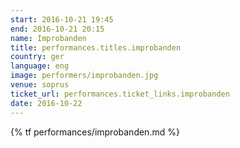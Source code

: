 ```yaml
---
start: 2016-10-21 19:45
end: 2016-10-21 20:15
name: Improbanden
title: performances.titles.improbanden
country: ger
language: eng
image: performers/improbanden.jpg
venue: soprus
ticket_url: performances.ticket_links.improbanden
date: 2016-10-22
---
```


{% tf performances/improbanden.md %}
